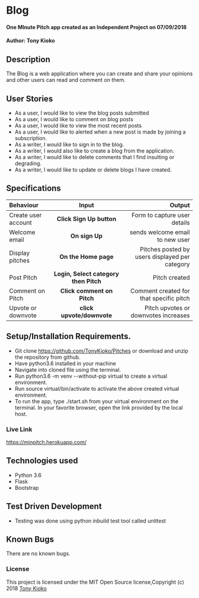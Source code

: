 # Blog
#### One MInute Pitch app created as an Independent Project on 07/09/2018
#### Author: **Tony Kioko**
## Description
The Blog is a web application where you can create and share your opinions and other users can read and comment on them.

## User Stories
* As a user, I would like to view the blog posts submitted
* As a user, I would like to comment on blog posts
* As a user, I would like to view the most recent posts
* As a user, I would like to alerted when a new post is made by joining a subscription.
* As a writer, I would like to sign in to the blog.
* As a writer, I would also like to create a blog from the application.
* As a writer, I would like to delete comments that I find insulting or degrading.
* As a writer, I would like to update or delete blogs I have created.


## Specifications
| Behaviour | Input | Output |
| :---------------- | :---------------: | ------------------: |
| Create user account | **Click Sign Up button** | Form to capture user details|
| Welcome email | **On sign Up** | sends welcome email to new user|
| Display pitches | **On the Home page** | Pitches posted by users displayed per category |
| Post Pitch | **Login, Select category then Pitch** | Pitch created |
| Comment on Pitch | **Click comment on Pitch**  | Comment created for that specific pitch |
| Upvote or downvote | **click upvote/downvote**  | Pitch upvotes or downvotes increases  |


## Setup/Installation Requirements.
* Git clone https://github.com/TonyKioko/Pitches or download and unzip the repository from github.
* Have python3.6 installed in your machine
* Navigate into cloned file using the terminal.
* Run python3.6 -m venv --without-pip virtual to create a virtual environment.
* Run source virtual/bin/activate to activate the above created virtual environment.
* To run the app, type ./start.sh from your virtual environment on the terminal. In your favorite browser, open the link provided by the local host.

### Live Link ###
https://minpitch.herokuapp.com/

## Technologies used ##

* Python 3.6
* Flask
* Bootstrap

## Test Driven Development
* Testing was done using python inbuild test tool called unittest


## Known Bugs 
There are no known bugs.

<!-- ## Future additional features to be considered

* Store user credentials in a database.
* Use encryption algorithims to hash saved passwords. -->
 
### License
This project is licensed under the MIT Open Source license,Copyright (c) 2018 [Tony Kioko](https://github.com/tonykioko/)